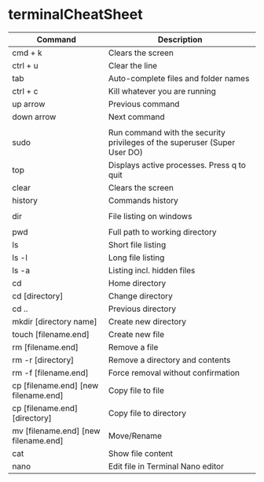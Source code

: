 # terminalCheatSheet

|Command|Description|
| --- | --- |
|cmd + k|Clears the screen|
|ctrl + u|Clear the line|
|tab|Auto-complete files and folder names|
|ctrl + c|Kill whatever you are running|
|up arrow|Previous command|
|down arrow|Next command|
|||
|sudo|Run command with the security privileges of the superuser (Super User DO)|
|top|Displays active processes. Press q to quit|
|clear|Clears the screen|
|history|Commands history|
|||
|dir|File listing on windows|
|||
|pwd|Full path to working directory|
|ls|Short file listing|
|ls -l|Long file listing|
|ls -a|Listing incl. hidden files|
|cd|Home directory|
|cd [directory]|Change directory|
|cd ..|Previous directory|
|mkdir [directory name]|Create new directory|
|touch [filename.end]|Create new file|
|rm [filename.end]|Remove a file|
|rm -r [directory]|Remove a directory and contents|
|rm -f [filename.end]|Force removal without confirmation|
|cp [filename.end] [new filename.end]|Copy file to file|
|cp [filename.end] [directory]|Copy file to directory|
|mv [filename.end] [new filename.end]|Move/Rename|
|cat|Show file content|
|nano|Edit file in Terminal Nano editor|
